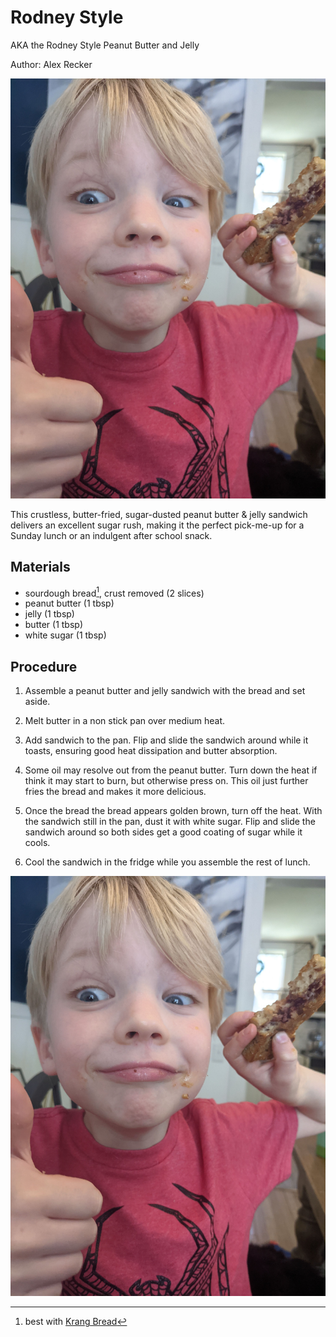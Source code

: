 # Rodney Style

AKA the Rodney Style Peanut Butter and Jelly

Author: Alex Recker

![](images/rodney-style.jpg)

This crustless, butter-fried, sugar-dusted peanut butter & jelly
sandwich delivers an excellent sugar rush, making it the perfect
pick-me-up for a Sunday lunch or an indulgent after school snack.


## Materials

- sourdough bread[^1], crust removed (2 slices)
- peanut butter (1 tbsp)
- jelly (1 tbsp)
- butter (1 tbsp)
- white sugar (1 tbsp)

[^1]: best with [Krang Bread]

## Procedure

1. Assemble a peanut butter and jelly sandwich with the bread and set
   aside.

2. Melt butter in a non stick pan over medium heat.

3. Add sandwich to the pan.  Flip and slide the sandwich around while
   it toasts, ensuring good heat dissipation and butter absorption.

4. Some oil may resolve out from the peanut butter.  Turn down the
   heat if think it may start to burn, but otherwise press on.  This
   oil just further fries the bread and makes it more delicious.

5. Once the bread the bread appears golden brown, turn off the heat.
   With the sandwich still in the pan, dust it with white sugar.
   Flip and slide the sandwich around so both sides get a good coating
   of sugar while it cools.

6. Cool the sandwich in the fridge while you assemble the rest of
   lunch.

![](images/rodney-approves.jpg)

[Krang Bread]: krang-bread.md
